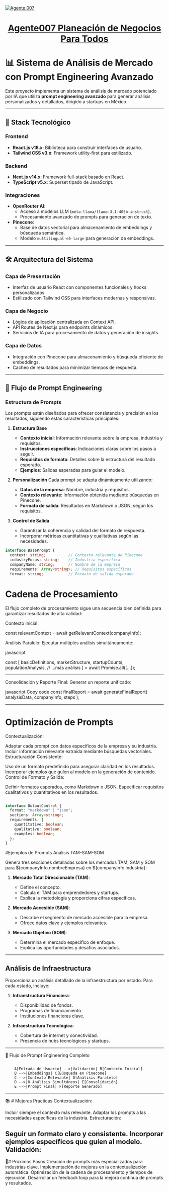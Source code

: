 <a href="https://chat.vercel.ai/">
  <img alt="Agente 007 " src="https://agente007.blob.core.windows.net/imagenes/sietelog.png">
  <h1 align="center">Agente007 Planeación de Negocios Para Todos</h1>
</a>

# 📊 Sistema de Análisis de Mercado con Prompt Engineering Avanzado

Este proyecto implementa un sistema de análisis de mercado potenciado por IA que utiliza **prompt engineering avanzado** para generar análisis personalizados y detallados, dirigido a startups en México. 

---

## 🚀 Stack Tecnológico

### Frontend
- **React.js v18.x**: Biblioteca para construir interfaces de usuario.
- **Tailwind CSS v3.x**: Framework utility-first para estilizado.

### Backend
- **Next.js v14.x**: Framework full-stack basado en React.
- **TypeScript v5.x**: Superset tipado de JavaScript.

### Integraciones
- **OpenRouter AI**:
  - Acceso a modelos LLM (`meta-llama/llama-3.1-405b-instruct`).
  - Procesamiento avanzado de prompts para generación de texto.
- **Pinecone**:
  - Base de datos vectorial para almacenamiento de embeddings y búsqueda semántica.
  - Modelo `multilingual-e5-large` para generación de embeddings.

---

## 🛠 Arquitectura del Sistema

### Capa de Presentación
- Interfaz de usuario React con componentes funcionales y hooks personalizados.
- Estilizado con Tailwind CSS para interfaces modernas y responsivas.

### Capa de Negocio
- Lógica de aplicación centralizada en Context API.
- API Routes de Next.js para endpoints dinámicos.
- Servicios de IA para procesamiento de datos y generación de insights.

### Capa de Datos
- Integración con Pinecone para almacenamiento y búsqueda eficiente de embeddings.
- Cacheo de resultados para minimizar tiempos de respuesta.

---

## 🧠 Flujo de Prompt Engineering

### Estructura de Prompts

Los prompts están diseñados para ofrecer consistencia y precisión en los resultados, siguiendo estas características principales:

1. **Estructura Base**
   - **Contexto inicial**: Información relevante sobre la empresa, industria y requisitos.
   - **Instrucciones específicas**: Indicaciones claras sobre los pasos a seguir.
   - **Requisitos de formato**: Detalles sobre la estructura del resultado esperado.
   - **Ejemplos**: Salidas esperadas para guiar el modelo.

2. **Personalización**
   Cada prompt se adapta dinámicamente utilizando:
   - **Datos de la empresa**: Nombre, industria y requisitos.
   - **Contexto relevante**: Información obtenida mediante búsquedas en Pinecone.
   - **Formato de salida**: Resultados en Markdown o JSON, según los requisitos.

3. **Control de Salida**
   - Garantizar la coherencia y calidad del formato de respuesta.
   - Incorporar métricas cuantitativas y cualitativas según las necesidades.

```typescript
interface BasePrompt {
  context: string;          // Contexto relevante de Pinecone
  industryFocus: string;    // Industria específica
  companyName: string;      // Nombre de la empresa
  requirements: Array<string>; // Requisitos específicos
  format: string;           // Formato de salida esperado

```


# Cadena de Procesamiento
El flujo completo de procesamiento sigue una secuencia bien definida para garantizar resultados de alta calidad:

Contexto Inicial:


const relevantContext = await getRelevantContext(companyInfo);

Análisis Paralelo: Ejecutar múltiples análisis simultáneamente:

javascript

const [
  basicDefinitions,
  marketStructure,
  startupCounts,
  populationAnalysis,
  // ...más análisis
] = await Promise.all([...]);

---

Consolidación y Reporte Final: Generar un reporte unificado:

javascript
Copy code
const finalReport = await generateFinalReport(
  analysisData, 
  companyInfo, 
  steps
);

---

# Optimización de Prompts
Contextualización:

Adaptar cada prompt con datos específicos de la empresa y su industria.
Incluir información relevante extraída mediante búsquedas vectoriales.
Estructuración Consistente:

Uso de un formato predefinido para asegurar claridad en los resultados.
Incorporar ejemplos que guíen al modelo en la generación de contenido.
Control de Formato y Salida:

Definir formatos esperados, como Markdown o JSON.
Especificar requisitos cualitativos y cuantitativos en los resultados.
```typescript

interface OutputControl {
  format: "markdown" | "json";
  sections: Array<string>;
  requirements: {
    quantitative: boolean;
    qualitative: boolean;
    examples: boolean;
  };
}
```
#Ejemplos de Prompts
Análisis TAM-SAM-SOM

Genera tres secciones detalladas sobre los mercados TAM, SAM y SOM para ${companyInfo.nombreEmpresa} en ${companyInfo.industria}:

1. **Mercado Total Direccionable (TAM)**:
   - Define el concepto.
   - Calcula el TAM para emprendedores y startups.
   - Explica la metodología y proporciona cifras específicas.

2. **Mercado Accesible (SAM)**:
   - Describe el segmento de mercado accesible para la empresa.
   - Ofrece datos clave y ejemplos relevantes.

3. **Mercado Objetivo (SOM)**:
   - Determina el mercado específico de enfoque.
   - Explica las oportunidades y desafíos asociados.

---
## Análisis de Infraestructura

Proporciona un análisis detallado de la infraestructura por estado. Para cada estado, incluye:

1. **Infraestructura Financiera**:
   - Disponibilidad de fondos.
   - Programas de financiamiento.
   - Instituciones financieras clave.

2. **Infraestructura Tecnológica**:
   - Cobertura de internet y conectividad.
   - Presencia de hubs tecnológicos y startups.

---
🔄 Flujo de Prompt Engineering Completo

```mermaid

    A[Entrada de Usuario] -->|Validación| B[Contexto Inicial]
    B -->|Embeddings| C[Búsqueda en Pinecone]
    C -->|Contexto Relevante| D[Análisis Paralelo]
    D -->|8 Análisis Simultáneos| E[Consolidación]
    E -->|Prompt Final| F[Reporte Generado]
```
----
📚 # Mejores Prácticas
Contextualización:

Incluir siempre el contexto más relevante.
Adaptar los prompts a las necesidades específicas de la industria.
Estructuración:

Seguir un formato claro y consistente.
Incorporar ejemplos específicos que guíen al modelo.
Validación:
---

🚀# Próximos Pasos
Creación de prompts más especializados para industrias clave.
Implementación de mejoras en la contextualización automática.
Optimización de la cadena de procesamiento y tiempos de ejecución.
Desarrollar un feedback loop para la mejora continua de prompts y resultados.
